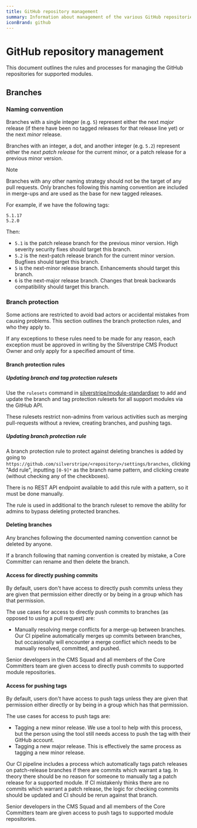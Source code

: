 ```yaml
---
title: GitHub repository management
summary: Information about management of the various GitHub repositories
iconBrand: github
---
```


# GitHub repository management

This document outlines the rules and processes for managing the GitHub repositories for supported modules.

## Branches

### Naming convention

Branches with a single integer (e.g. `5`) represent either the next *major* release (if there have been no tagged releases for that release line yet) or the next *minor* release.

Branches with an integer, a dot, and another integer (e.g. `5.2`) represent either the *next patch release* for the current minor, or a patch release for a previous minor version.

> [!NOTE]
> Branches with any other naming strategy should not be the target of any pull requests. Only branches following this naming convention are included in merge-ups and are used as the base for new tagged releases.

For example, if we have the following tags:

```text
5.1.17
5.2.0
```

Then:

- `5.1` is the patch release branch for the previous minor version. High severity security fixes should target this branch.
- `5.2` is the next-patch release branch for the current minor version. Bugfixes should target this branch.
- `5` is the next-minor release branch. Enhancements should target this branch.
- `6` is the next-major release branch. Changes that break backwards compatibility should target this branch.

### Branch protection

Some actions are restricted to avoid bad actors or accidental mistakes from causing problems. This section outlines the branch protection rules, and who they apply to.

If any exceptions to these rules need to be made for any reason, each exception must be approved in writing by the Silverstripe CMS Product Owner and only apply for a specified amount of time.

#### Branch protection rules

##### Updating branch and tag protection rulesets

Use the `rulesets` command in [silverstripe/module-standardiser](https://github.com/silverstripe/module-standardiser) to add and update the branch and tag protection rulesets for all support modules via the GitHub API.

These rulesets restrict non-admins from various activities such as merging pull-requests without a review, creating branches, and pushing tags.

##### Updating branch protection rule

A branch protection rule to protect against deleting branches is added by going to `https://github.com/silverstripe/<repository>/settings/branches`, clicking "Add rule", inputting `[0-9]*` as the branch name pattern, and clicking create (without checking any of the checkboxes).

There is no REST API endpoint available to add this rule with a pattern, so it must be done manually.

The rule is used in additional to the branch ruleset to remove the ability for admins to bypass deleting protected branches.

#### Deleting branches

Any branches following the documented naming convention cannot be deleted by anyone.

If a branch following that naming convention is created by mistake, a Core Committer can rename and then delete the branch.

#### Access for directly pushing commits

By default, users don't have access to directly push commits unless they are given that permission either directly or by being in a group which has that permission.

The use cases for access to directly push commits to branches (as opposed to using a pull request) are:

- Manually resolving merge conflicts for a merge-up between branches. Our CI pipeline automatically merges up commits between branches, but occasionally will encounter a merge conflict which needs to be manually resolved, committed, and pushed.

Senior developers in the CMS Squad and all members of the Core Committers team are given access to directly push commits to supported module repositories.

#### Access for pushing tags

By default, users don't have access to push tags unless they are given that permission either directly or by being in a group which has that permission.

The use cases for access to push tags are:

- Tagging a new minor release. We use a tool to help with this process, but the person using the tool still needs access to push the tag with their GitHub account.
- Tagging a new major release. This is effectively the same process as tagging a new minor release.

Our CI pipeline includes a process which automatically tags patch releases on patch-release branches if there are commits which warrant a tag. In theory there should be no reason for someone to manually tag a patch release for a supported module. If CI mistakenly thinks there are no commits which warrant a patch release, the logic for checking commits should be updated and CI should be rerun against that branch.

Senior developers in the CMS Squad and all members of the Core Committers team are given access to push tags to supported module repositories.
